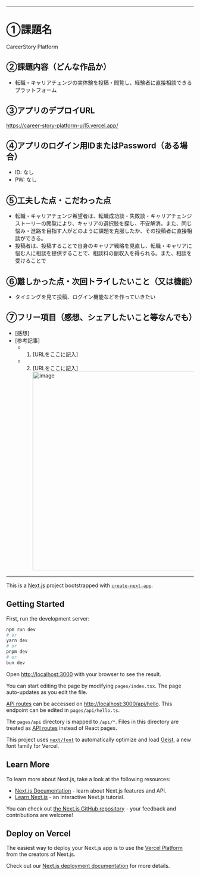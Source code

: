 
------------------------------------------------------------------

# ①課題名
CareerStory Platform

## ②課題内容（どんな作品か）
- 転職・キャリアチェンジの実体験を投稿・閲覧し、経験者に直接相談できるプラットフォーム

## ③アプリのデプロイURL
https://career-story-platform-uj15.vercel.app/

## ④アプリのログイン用IDまたはPassword（ある場合）
- ID: なし
- PW: なし

## ⑤工夫した点・こだわった点
- 転職・キャリアチェンジ希望者は、転職成功談・失敗談・キャリアチェンジストーリーの閲覧により、キャリアの選択肢を探し、不安解消。また、同じ悩み・進路を目指す人がどのように課題を克服したか、その投稿者に直接相談ができる。
- 投稿者は、投稿することで自身のキャリア戦略を見直し、転職・キャリアに悩む人に相談を提供することで、相談料の副収入を得られる。また、相談を受けることで

## ⑥難しかった点・次回トライしたいこと（又は機能）
- タイミングを見て投稿、ログイン機能などを作っていきたい


## ⑦フリー項目（感想、シェアしたいこと等なんでも）
- [感想]
- [参考記事]
  - 1. [URLをここに記入]
  - 2. [URLをここに記入]<img width="438" height="532" alt="image" src="https://github.com/user-attachments/assets/15f4a830-c2aa-4f7b-9e3b-5d0b50f54659" />

-------------------------------------------------------------------

This is a [Next.js](https://nextjs.org) project bootstrapped with [`create-next-app`](https://nextjs.org/docs/pages/api-reference/create-next-app).

## Getting Started

First, run the development server:

```bash
npm run dev
# or
yarn dev
# or
pnpm dev
# or
bun dev
```

Open [http://localhost:3000](http://localhost:3000) with your browser to see the result.

You can start editing the page by modifying `pages/index.tsx`. The page auto-updates as you edit the file.

[API routes](https://nextjs.org/docs/pages/building-your-application/routing/api-routes) can be accessed on [http://localhost:3000/api/hello](http://localhost:3000/api/hello). This endpoint can be edited in `pages/api/hello.ts`.

The `pages/api` directory is mapped to `/api/*`. Files in this directory are treated as [API routes](https://nextjs.org/docs/pages/building-your-application/routing/api-routes) instead of React pages.

This project uses [`next/font`](https://nextjs.org/docs/pages/building-your-application/optimizing/fonts) to automatically optimize and load [Geist](https://vercel.com/font), a new font family for Vercel.

## Learn More

To learn more about Next.js, take a look at the following resources:

- [Next.js Documentation](https://nextjs.org/docs) - learn about Next.js features and API.
- [Learn Next.js](https://nextjs.org/learn-pages-router) - an interactive Next.js tutorial.

You can check out [the Next.js GitHub repository](https://github.com/vercel/next.js) - your feedback and contributions are welcome!

## Deploy on Vercel

The easiest way to deploy your Next.js app is to use the [Vercel Platform](https://vercel.com/new?utm_medium=default-template&filter=next.js&utm_source=create-next-app&utm_campaign=create-next-app-readme) from the creators of Next.js.

Check out our [Next.js deployment documentation](https://nextjs.org/docs/pages/building-your-application/deploying) for more details.
